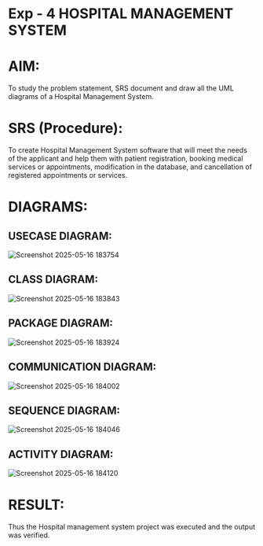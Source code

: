 # Exp - 4 HOSPITAL MANAGEMENT SYSTEM

# AIM:

To study the problem statement, SRS document and draw all the UML diagrams of a Hospital Management System.

# SRS (Procedure):

To create Hospital Management System software that will meet the needs of the applicant and help them with patient registration, booking medical services or appointments, modification in the database, and cancellation of registered appointments or services.

# DIAGRAMS:

## USECASE DIAGRAM:

![Screenshot 2025-05-16 183754](https://github.com/user-attachments/assets/4d71eef2-580a-4227-88a8-a97af47838d5)

## CLASS DIAGRAM:

![Screenshot 2025-05-16 183843](https://github.com/user-attachments/assets/ae79329d-a210-4f6f-9d54-2ab9663368ab)

## PACKAGE DIAGRAM:

![Screenshot 2025-05-16 183924](https://github.com/user-attachments/assets/d57db9a3-950d-4937-8df3-b7db4ded29e8)

## COMMUNICATION DIAGRAM:

![Screenshot 2025-05-16 184002](https://github.com/user-attachments/assets/8bf81671-feaa-4273-bf0a-d9ad5dfb2e6f)

## SEQUENCE DIAGRAM:

![Screenshot 2025-05-16 184046](https://github.com/user-attachments/assets/dcd68ffe-93ef-46ba-9e2e-8924a44f5574)

## ACTIVITY DIAGRAM:

![Screenshot 2025-05-16 184120](https://github.com/user-attachments/assets/4be486d4-dcc6-496e-85b4-75ff6c8b65d0)

# RESULT:

Thus the Hospital management system project was executed and the output was verified.
